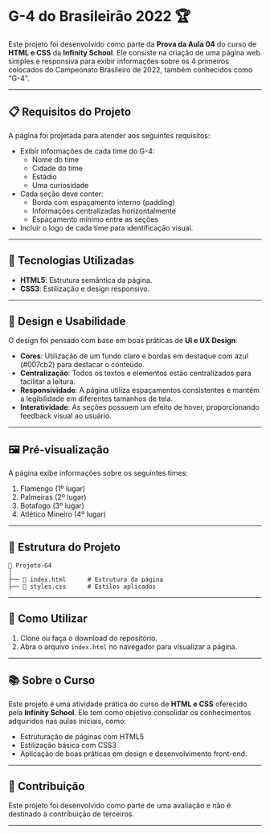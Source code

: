 # G-4 do Brasileirão 2022 🏆

Este projeto foi desenvolvido como parte da **Prova da Aula 04** do curso de **HTML e CSS** da **Infinity School**. Ele consiste na criação de uma página web simples e responsiva para exibir informações sobre os 4 primeiros colocados do Campeonato Brasileiro de 2022, também conhecidos como "G-4".

---

## 📋 Requisitos do Projeto

A página foi projetada para atender aos seguintes requisitos:

- Exibir informações de cada time do G-4:
  - Nome do time
  - Cidade do time
  - Estádio
  - Uma curiosidade
- Cada seção deve conter:
  - Borda com espaçamento interno (padding)
  - Informações centralizadas horizontalmente
  - Espaçamento mínimo entre as seções
- Incluir o logo de cada time para identificação visual.

---

## 🚀 Tecnologias Utilizadas

- **HTML5**: Estrutura semântica da página.
- **CSS3**: Estilização e design responsivo.

---

## 🎨 Design e Usabilidade

O design foi pensado com base em boas práticas de **UI e UX Design**:
- **Cores**: Utilização de um fundo claro e bordas em destaque com azul (#007cb2) para destacar o conteúdo.
- **Centralização**: Todos os textos e elementos estão centralizados para facilitar a leitura.
- **Responsividade**: A página utiliza espaçamentos consistentes e mantém a legibilidade em diferentes tamanhos de tela.
- **Interatividade**: As seções possuem um efeito de hover, proporcionando feedback visual ao usuário.

---

## 🖼️ Pré-visualização

A página exibe informações sobre os seguintes times:
1. Flamengo (1º lugar)
2. Palmeiras (2º lugar)
3. Botafogo (3º lugar)
4. Atlético Mineiro (4º lugar)

---

## 📂 Estrutura do Projeto

```
📁 Projeto-G4
│
├── 📄 index.html      # Estrutura da página
├── 📄 styles.css      # Estilos aplicados
```

---

## 📝 Como Utilizar

1. Clone ou faça o download do repositório.
2. Abra o arquivo `index.html` no navegador para visualizar a página.

---

## 📚 Sobre o Curso

Este projeto é uma atividade prática do curso de **HTML e CSS** oferecido pela **Infinity School**. Ele tem como objetivo consolidar os conhecimentos adquiridos nas aulas iniciais, como:
- Estruturação de páginas com HTML5
- Estilização básica com CSS3
- Aplicação de boas práticas em design e desenvolvimento front-end.

---

## 🤝 Contribuição

Este projeto foi desenvolvido como parte de uma avaliação e não é destinado à contribuição de terceiros.

---
